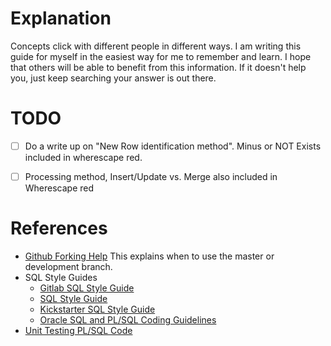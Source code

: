 # Explanation

Concepts click with different people in different ways. I am writing this guide
for myself in the easiest way for me to remember and learn. I hope that others
will be able to benefit from this information. If it doesn't help you, just
keep searching your answer is out there.


# TODO
- [ ] Do a write up on "New Row identification method". Minus or NOT Exists
included in wherescape red.
- [ ] Processing method, Insert/Update vs. Merge also included in Wherescape red


# References
* [Github Forking Help](https://akrabat.com/the-beginners-guide-to-contributing-to-a-github-project/)
This explains when to use the master or development branch.
* SQL Style Guides
    * [Gitlab SQL Style Guide](https://about.gitlab.com/handbook/business-ops/data-team/sql-style-guide/)
    * [SQL Style Guide](https://www.sqlstyle.guide/)
    * [Kickstarter SQL Style Guide](https://gist.github.com/fredbenenson/7bb92718e19138c20591)
    * [Oracle SQL and PL/SQL Coding Guidelines](https://bitbucket.org/databaseline/docs/src/master/oracle/guidelines.md)
* [Unit Testing PL/SQL Code](https://databaseline.tech/unit-testing-plsql-code/)
